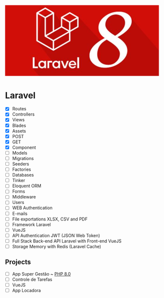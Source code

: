 # ![laravel8.jpg](https://github.com/kakanew/LARAVEL/blob/master/laravel8.jpg?raw=true)

# Laravel

- [x] Routes
- [x] Controllers
- [x] Views
- [x] Blades
- [x] Assets
- [x] POST
- [x] GET
- [x] Component
- [ ] Models
- [ ] Migrations
- [ ] Seeders
- [ ] Factories
- [ ] Databases
- [ ] Tinker
- [ ] Eloquent ORM
- [ ] Forms
- [ ] Middleware
- [ ] Users
- [ ] WEB Authentication 
- [ ] E-mails
- [ ] File exportations XLSX, CSV and PDF
- [ ] Framework Laravel
- [ ] VueJS
- [ ] API Authentication JWT (JSON Web Token)
- [ ] Full Stack Back-end API Laravel with Front-end VueJS
- [ ] Storage Memory with Redis (Laravel Cache)

## Projects

- [ ] App Super Gestão ~ [PHP 8.0](https://www.php.net/releases/8.0/en.php)
- [ ] Controle de Tarefas
- [ ] VueJS
- [ ] App Locadora